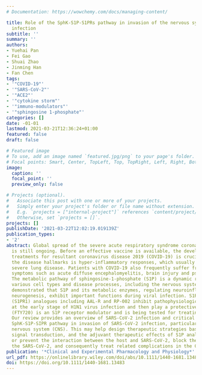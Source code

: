```yaml
---
# Documentation: https://wowchemy.com/docs/managing-content/

title: Role of the SphK-S1P-S1PRs pathway in invasion of the nervous system by SARS-CoV-2
  infection
subtitle: ''
summary: ''
authors:
- Yuehai Pan
- Fei Gao
- Shuai Zhao
- Jinming Han
- Fan Chen
tags:
- '"COVID-19"'
- '"SARS-CoV-2"'
- '"ACE2"'
- '"cytokine storm"'
- '"immuno-modulators"'
- '"sphingosine 1-phosphate"'
categories: []
date: -01-01
lastmod: 2021-03-21T12:36:24+01:00
featured: false
draft: false

# Featured image
# To use, add an image named `featured.jpg/png` to your page's folder.
# Focal points: Smart, Center, TopLeft, Top, TopRight, Left, Right, BottomLeft, Bottom, BottomRight.
image:
  caption: ''
  focal_point: ''
  preview_only: false

# Projects (optional).
#   Associate this post with one or more of your projects.
#   Simply enter your project's folder or file name without extension.
#   E.g. `projects = ["internal-project"]` references `content/project/deep-learning/index.md`.
#   Otherwise, set `projects = []`.
projects: []
publishDate: '2021-03-22T12:02:19.019139Z'
publication_types:
- '2'
abstract: Global spread of the severe acute respiratory syndrome coronavirus 2 (SARS-CoV-2)
  is still ongoing. Before an effective vaccine is available, the development of potential
  treatments for resultant coronavirus disease 2019 (COVID-19) is crucial. One of
  the disease hallmarks is hyper-inflammatory responses, which usually leads to a
  severe lung disease. Patients with COVID-19 also frequently suffer from neurological
  symptoms such as acute diffuse encephalomyelitis, brain injury and psychiatric complications.
  The metabolic pathway of sphingosine-1-phosphate (S1P) is a dynamic regulator of
  various cell types and disease processes, including the nervous system. It has been
  demonstrated that S1P and its metabolic enzymes, regulating neuroinflammation and
  neurogenesis, exhibit important functions during viral infection. S1P receptor 1
  (S1PR1) analogues including AAL-R and RP-002 inhibit pathophysiological responses
  at the early stage of H1N1 virus infection and then play a protective role. Fingolimod
  (FTY720) is an S1P receptor modulator and is being tested for treating COVID-19.
  Our review provides an overview of SARS-CoV-2 infection and critical role of the
  SphK-S1P-SIPR pathway in invasion of SARS-CoV-2 infection, particularly in the central
  nervous system (CNS). This may help design therapeutic strategies based on the S1P-mediated
  signal transduction, and the adjuvant therapeutic effects of S1P analogues to limit
  or prevent the interaction between the host and SARS-CoV-2, block the spread of
  the SARS-CoV-2, and consequently treat related complications in the CNS.
publication: '*Clinical and Experimental Pharmacology and Physiology*'
url_pdf: https://onlinelibrary.wiley.com/doi/abs/10.1111/1440-1681.13483
doi: https://doi.org/10.1111/1440-1681.13483
---
```

